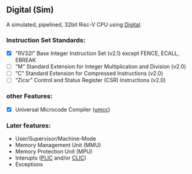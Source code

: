 ## Digital (Sim)

A simulated, pipelined, 32bit Risc-V CPU using [Digital](https://github.com/hneemann/Digital).

### Instruction Set Standards:
- [x] "RV32I" Base Integer Instruction Set (v2.1) except FENCE, ECALL, EBREAK
- [ ] "M” Standard Extension for Integer Multiplication and Division (v2.0)
- [ ] “C” Standard Extension for Compressed Instructions (v2.0)
- [ ] “Zicsr” Control and Status Register (CSR) Instructions (v2.0)

### other Features:
- [x] Universal Microcode Compiler ([umcc](https://github.com/pernicius/umcc))

### Later features:
- User/Supervisor/Machine-Mode
- Memory Management Unit (MMU)
- Memory Protection Unit (MPU)
- Interupts ([PLIC](https://github.com/riscv/riscv-plic-spec) and/or [CLIC](https://github.com/riscv/riscv-fast-interrupt))
- Exceptions
